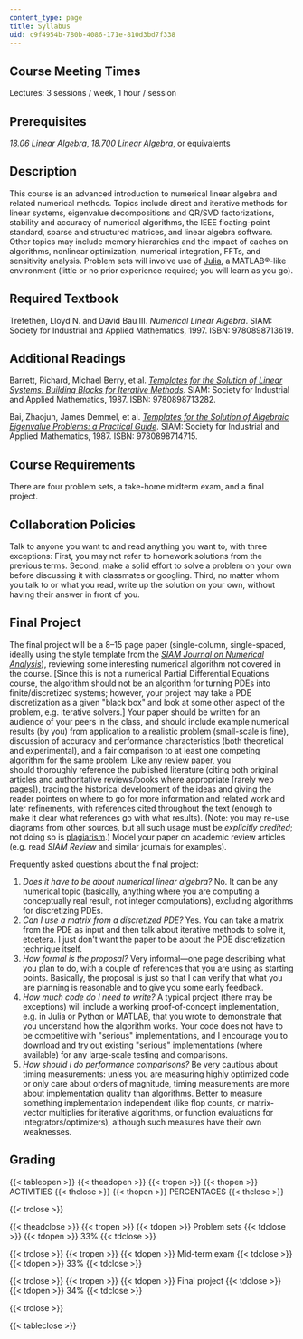 ```yaml
---
content_type: page
title: Syllabus
uid: c9f4954b-780b-4086-171e-810d3bd7f338
---
```


Course Meeting Times
--------------------

Lectures: 3 sessions / week, 1 hour / session

Prerequisites
-------------

[_18.06 Linear Algebra_](/courses/18-06sc-linear-algebra-fall-2011), [_18.700 Linear Algebra_](/courses/18-700-linear-algebra-fall-2013), or equivalents

Description
-----------

This course is an advanced introduction to numerical linear algebra and related numerical methods. Topics include direct and iterative methods for linear systems, eigenvalue decompositions and QR/SVD factorizations, stability and accuracy of numerical algorithms, the IEEE floating-point standard, sparse and structured matrices, and linear algebra software. Other topics may include memory hierarchies and the impact of caches on algorithms, nonlinear optimization, numerical integration, FFTs, and sensitivity analysis. Problem sets will involve use of [Julia](https://julialang.org/), a MATLAB®-like environment (little or no prior experience required; you will learn as you go).

Required Textbook
-----------------

Trefethen, Lloyd N. and David Bau III. _Numerical Linear Algebra_. SIAM: Society for Industrial and Applied Mathematics, 1997. ISBN: 9780898713619.

Additional Readings
-------------------

Barrett, Richard, Michael Berry, et al. [_Templates for the Solution of Linear Systems: Building Blocks for Iterative Methods_](http://www.netlib.org/linalg/html_templates/Templates.html). SIAM: Society for Industrial and Applied Mathematics, 1987. ISBN: 9780898713282.

Bai, Zhaojun, James Demmel, et al. [_Templates for the Solution of Algebraic Eigenvalue Problems: a Practical Guide_](http://www.cs.utk.edu/~dongarra/etemplates/index.html). SIAM: Society for Industrial and Applied Mathematics, 1987. ISBN: 9780898714715.

Course Requirements
-------------------

There are four problem sets, a take-home midterm exam, and a final project.

Collaboration Policies
----------------------

Talk to anyone you want to and read anything you want to, with three exceptions: First, you may not refer to homework solutions from the previous terms. Second, make a solid effort to solve a problem on your own before discussing it with classmates or googling. Third, no matter whom you talk to or what you read, write up the solution on your own, without having their answer in front of you.

Final Project
-------------

The final project will be a 8–15 page paper (single-column, single-spaced, ideally using the style template from the [_SIAM Journal on Numerical Analysis_](https://www.siam.org/Publications/Journals/About-SIAM-Journals/Information-for-Authors)), reviewing some interesting numerical algorithm not covered in the course. \[Since this is not a numerical Partial Differential Equations course, the algorithm should not be an algorithm for turning PDEs into finite/discretized systems; however, your project may take a PDE discretization as a given "black box" and look at some other aspect of the problem, e.g. iterative solvers.\] Your paper should be written for an audience of your peers in the class, and should include example numerical results (by you) from application to a realistic problem (small-scale is fine), discussion of accuracy and performance characteristics (both theoretical and experimental), and a fair comparison to at least one competing algorithm for the same problem. Like any review paper, you should thoroughly reference the published literature (citing both original articles and authoritative reviews/books where appropriate \[rarely web pages\]), tracing the historical development of the ideas and giving the reader pointers on where to go for more information and related work and later refinements, with references cited throughout the text (enough to make it clear what references go with what results). (Note: you may re-use diagrams from other sources, but all such usage must be _explicitly credited_; not doing so is [plagiarism](http://writing.mit.edu/wcc/avoidingplagiarism).) Model your paper on academic review articles (e.g. read _SIAM Review_ and similar journals for examples).

Frequently asked questions about the final project:

1.  _Does it have to be about numerical linear algebra?_ No. It can be any numerical topic (basically, anything where you are computing a conceptually real result, not integer computations), excluding algorithms for discretizing PDEs.
2.  _Can I use a matrix from a discretized PDE?_ Yes. You can take a matrix from the PDE as input and then talk about iterative methods to solve it, etcetera. I just don't want the paper to be about the PDE discretization technique itself.
3.  _How formal is the proposal?_ Very informal—one page describing what you plan to do, with a couple of references that you are using as starting points. Basically, the proposal is just so that I can verify that what you are planning is reasonable and to give you some early feedback.
4.  _How much code do I need to write?_ A typical project (there may be exceptions) will include a working proof-of-concept implementation, e.g. in Julia or Python or MATLAB, that you wrote to demonstrate that you understand how the algorithm works. Your code does not have to be competitive with "serious" implementations, and I encourage you to download and try out existing "serious" implementations (where available) for any large-scale testing and comparisons.
5.  _How should I do performance comparisons?_ Be very cautious about timing measurements: unless you are measuring highly optimized code or only care about orders of magnitude, timing measurements are more about implementation quality than algorithms. Better to measure something implementation independent (like flop counts, or matrix-vector multiplies for iterative algorithms, or function evaluations for integrators/optimizers), although such measures have their own weaknesses.

Grading
-------

{{< tableopen >}}
{{< theadopen >}}
{{< tropen >}}
{{< thopen >}}
ACTIVITIES
{{< thclose >}}
{{< thopen >}}
PERCENTAGES
{{< thclose >}}

{{< trclose >}}

{{< theadclose >}}
{{< tropen >}}
{{< tdopen >}}
Problem sets
{{< tdclose >}}
{{< tdopen >}}
33%
{{< tdclose >}}

{{< trclose >}}
{{< tropen >}}
{{< tdopen >}}
Mid-term exam
{{< tdclose >}}
{{< tdopen >}}
33%
{{< tdclose >}}

{{< trclose >}}
{{< tropen >}}
{{< tdopen >}}
Final project
{{< tdclose >}}
{{< tdopen >}}
34%
{{< tdclose >}}

{{< trclose >}}

{{< tableclose >}}